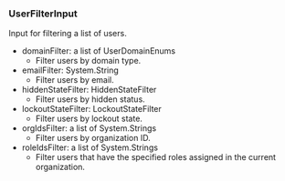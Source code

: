 ### UserFilterInput
Input for filtering a list of users.

- domainFilter: a list of UserDomainEnums
  - Filter users by domain type.
- emailFilter: System.String
  - Filter users by email.
- hiddenStateFilter: HiddenStateFilter
  - Filter users by hidden status.
- lockoutStateFilter: LockoutStateFilter
  - Filter users by lockout state.
- orgIdsFilter: a list of System.Strings
  - Filter users by organization ID.
- roleIdsFilter: a list of System.Strings
  - Filter users that have the specified roles assigned in the current
 organization.
